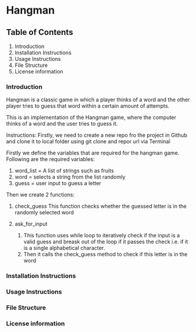 # Hangman

## Table of Contents

1. Introduction
2. Installation Instructions
3. Usage Instructions
4. File Structure
5. License information

### Introduction

Hangman is a classic game in which a player thinks of a word and the other player tries to guess that word within a certain amount of attempts.

This is an implementation of the Hangman game, where the computer thinks of a word and the user tries to guess it. 

Instructions:
Firstly, we need to create a new repo fro the project in Github and clone it to local folder using git clone and repor url via Terminal

Firstly we define the variables that are required for the hangman game. 
Following are the required variables:
1. word_list = A list of strings such as fruits
2. word = selects a string from the list randomly
3. guess = user input to guess a letter

Then we create 2 functions:
1. check_guess 
This function checks whether the guessed letter is in the randomly selected word

2. ask_for_input
    1. This function uses while loop to iteratively check if the input is a valid guess and breask out of the loop if it passes the check i.e. if it is a single alphabetical character.
    2. Then it calls the check_guess method to check if this letter is in the word

### Installation Instructions

### Usage Instructions

### File Structure

### License information